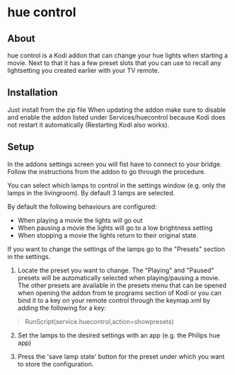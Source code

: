 hue control
===========

About
-----
hue control is a Kodi addon that can change your hue lights when starting a movie.
Next to that it has a few preset slots that you can use to recall any lightsetting you created earlier with your TV remote.


Installation
------------
Just install from the zip file
When updating the addon make sure to disable and enable the addon listed under Services/huecontrol because Kodi does not restart it automatically (Restarting Kodi also works).


Setup
-----
In the addons settings screen you will fist have to connect to your bridge. Follow the instructions from the addon to go through the procedure.

You can select which lamps to control in the settings window (e.g. only the lamps in the livingroom). By default 3 lamps are selected.

By default the following behaviours are configured:
- When playing a movie the lights will go out
- When pausing a movie the lights will go to a low brightness setting
- When stopping a movie the lights return to their original state.

If you want to change the settings of the lamps go to the "Presets" section in the settings.

1. Locate the preset you want to change. 
The "Playing" and "Paused" presets will be automatically selected when playing/pausing a movie. The other presets are available in the presets menu that can be opened when opening the addon from te programs section of Kodi or you can bind it to a key on your remote control through the keymap.xml by adding the following for a key:
> RunScript(service.huecontrol,action=showpresets)

2. Set the lamps to the desired settings with an app (e.g. the Philips hue app)

3. Press the 'save lamp state' button for the preset under which you want to store the configuration. 


